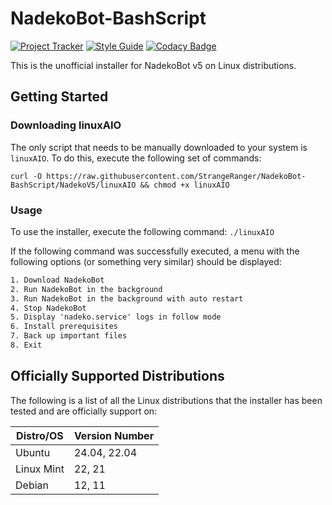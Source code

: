 # NadekoBot-BashScript

[![Project Tracker](https://img.shields.io/badge/repo%20status-Project%20Tracker-lightgrey)](https://wiki.hthompson.dev/en/project-tracker)
[![Style Guide](https://img.shields.io/badge/code%20style-Style%20Guide-blueviolet)](https://github.com/StrangeRanger/bash-style-guide)
[![Codacy Badge](https://app.codacy.com/project/badge/Grade/63b063408cea4065a5dbe8e7ba8fdfd2)](https://www.codacy.com/gh/StrangeRanger/NadekoBot-BashScript/dashboard?utm_source=github.com&utm_medium=referral&utm_content=StrangeRanger/NadekoBot-BashScript&utm_campaign=Badge_Grade)

This is the unofficial installer for NadekoBot v5 on Linux distributions.

## Getting Started

### Downloading linuxAIO

The only script that needs to be manually downloaded to your system is `linuxAIO`. To do this, execute the following set of commands:

`curl -O https://raw.githubusercontent.com/StrangeRanger/NadekoBot-BashScript/NadekoV5/linuxAIO && chmod +x linuxAIO`

### Usage

To use the installer, execute the following command: `./linuxAIO`

If the following command was successfully executed, a menu with the following options (or something very similar) should be displayed:

```txt
1. Download NadekoBot
2. Run NadekoBot in the background
3. Run NadekoBot in the background with auto restart
4. Stop NadekoBot
5. Display 'nadeko.service' logs in follow mode
6. Install prerequisites
7. Back up important files
8. Exit
```

## Officially Supported Distributions

The following is a list of all the Linux distributions that the installer has been tested and are officially support on:

| Distro/OS  | Version Number |
| ---------- | -------------- |
| Ubuntu     | 24.04, 22.04   |
| Linux Mint | 22, 21         |
| Debian     | 12, 11         |
